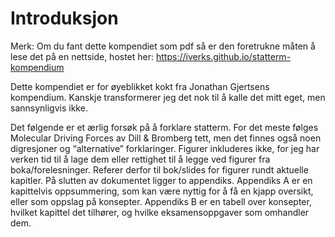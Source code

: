 # Introduksjon

Merk: Om du fant dette kompendiet som pdf så er den foretrukne måten å lese det på en nettside, hostet her: <https://iverks.github.io/statterm-kompendium>

Dette kompendiet er for øyeblikket kokt fra Jonathan Gjertsens kompendium. Kanskje transformerer jeg det nok til å kalle det mitt eget, men sannsynligvis ikke.

Det følgende er et ærlig forsøk på å forklare statterm. For det meste følges Molecular Driving Forces av Dill & Bromberg tett, men det finnes også noen digresjoner og “alternative” forklaringer. Figurer inkluderes ikke, for jeg har verken tid til å lage dem eller rettighet til å legge ved figurer fra boka/forelesninger. Referer derfor til bok/slides for figurer rundt aktuelle kapitler. På slutten av dokumentet ligger to appendiks. Appendiks A er en kapittelvis oppsummering, som kan være nyttig for å få en kjapp oversikt, eller som oppslag på konsepter. Appendiks B er en tabell over konsepter, hvilket kapittel det tilhører, og hvilke eksamensoppgaver som omhandler dem.

```{tableofcontents}

```
